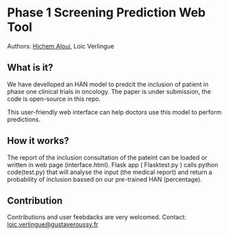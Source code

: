 # Phase 1 Screening Prediction Web Tool
Authors: [Hichem Aloui](https://github.com/hichem3), Loic Verlingue

## What is it?
We have develloped an HAN model to predcit the inclusion of patient in phase one clinical trials in oncology.
The paper is under submission, the code is open-source in this repo.

This user-friendly web interface can help doctors use this model to perform predictions.

## How it works? 
The report of the inclusion consultation of the pateint can be loaded or written in web page (interface.html). 
Flask app ( Flasktest.py ) calls python code(test.py) that will analyse the input (the medical report) and return a probability of inclusion bassed on our pre-trained HAN (percentage).

## Contribution
Contributions and user feebdacks are very welcomed.
Contact: loic.verlingue@gustaveroussy.fr 
